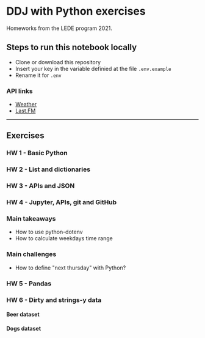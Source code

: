 # DDJ with Python exercises

Homeworks from the LEDE program 2021.

## Steps to run this notebook locally

- Clone or download this repository
- Insert your key in the variable definied at the file `.env.example`
- Rename it for `.env`

### API links

* [Weather](https://www.last.fm/api/)
* [Last.FM](https://www.last.fm/api/)

---

## Exercises

### HW 1 - Basic Python

### HW 2 - List and dictionaries

### HW 3 - APIs and JSON

### HW 4 - Jupyter, APIs, git and GitHub

### Main takeaways

- How to use python-dotenv
- How to calculate weekdays time range

### Main challenges

- How to define "next thursday" with Python?

### HW 5 - Pandas

### HW 6 - Dirty and strings-y data 

#### Beer dataset

#### Dogs dataset
